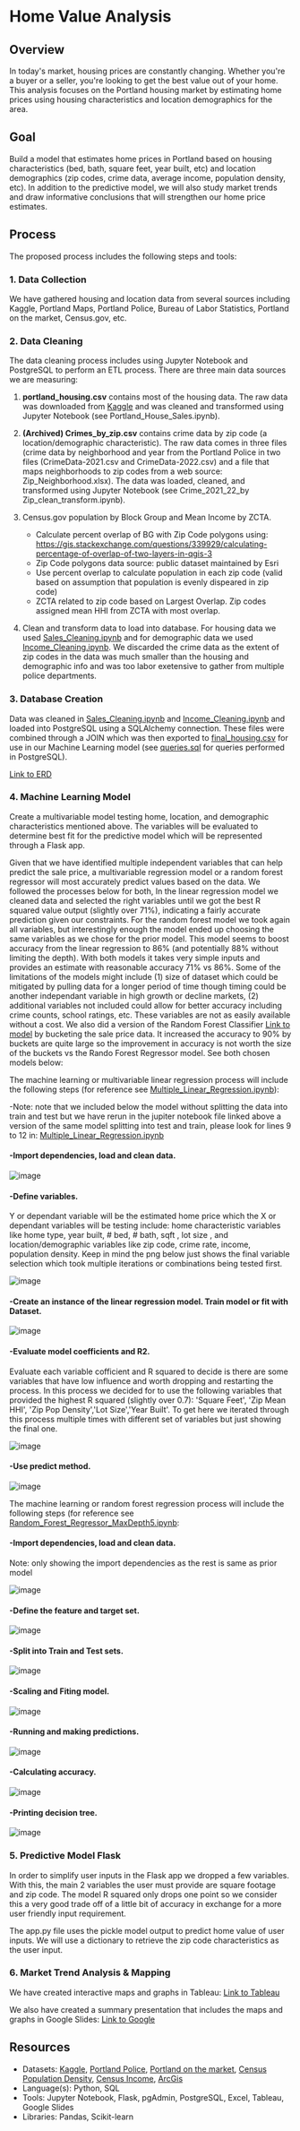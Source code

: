 # Home Value Analysis 

## Overview
In today's market, housing prices are constantly changing. Whether you're a buyer or a seller, you're looking to get the best value out of your home. This analysis focuses on the Portland housing market by estimating home prices using housing characteristics and location demographics for the area.

## Goal
Build a model that estimates home prices in Portland based on housing characteristics (bed, bath, square feet, year built, etc) and location demographics (zip codes, crime data, average income, population density, etc). In addition to the predictive model, we will also study market trends and draw informative conclusions that will strengthen our home price estimates.

## Process
The proposed process includes the following steps and tools:

### 1. Data Collection
We have gathered housing and location data from several sources including Kaggle, Portland Maps, Portland Police, Bureau of Labor Statistics, Portland on the market, Census.gov, etc.

### 2. Data Cleaning
The data cleaning process includes using Jupyter Notebook and PostgreSQL to perform an ETL process. There are three main data sources we are measuring:

1. **portland_housing.csv** contains most of the housing data. The raw data was downloaded from [Kaggle](https://www.kaggle.com/datasets/threnjen/portland-housing-prices-sales-jul-2020-jul-2021?select=portland_housing.csv) and was cleaned and transformed using Jupyter Notebook (see Portland_House_Sales.ipynb). 

2. **(Archived) Crimes_by_zip.csv** contains crime data by zip code (a location/demographic characteristic). The raw data comes in three files (crime data by neighborhood and year from the Portland Police in two files (CrimeData-2021.csv and CrimeData-2022.csv) and a file that maps neighborhoods to zip codes from a web source: Zip_Neighborhood.xlsx). The data was loaded, cleaned, and transformed using Jupyter Notebook (see Crime_2021_22_by Zip_clean_transform.ipynb). 

3. Census.gov population by Block Group and Mean Income by ZCTA.
    * Calculate percent overlap of BG with Zip Code polygons using:
    https://gis.stackexchange.com/questions/339929/calculating-percentage-of-overlap-of-two-layers-in-qgis-3
    * Zip Code polygons data source: public dataset maintained by Esri
    * Use percent overlap to calculate population in each zip code (valid based on assumption that population is evenly dispeared in zip code)
    * ZCTA related to zip code based on Largest Overlap. Zip codes assigned mean HHI from ZCTA with most overlap.

4. Clean and transform data to load into database. For housing data we used [Sales_Cleaning.ipynb](https://github.com/klcollins503/Data_Bootcamp_Final_Project/blob/main/Sales_Cleaning.ipynb) and for demographic data we used [Income_Cleaning.ipynb](https://github.com/klcollins503/Data_Bootcamp_Final_Project/blob/main/Income_Cleaning.ipynb). We discarded the crime data as the extent of zip codes in the data was much smaller than the housing and demographic info and was too labor exetensive to gather from multiple police departments.

### 3. Database Creation  
Data was cleaned in [Sales_Cleaning.ipynb](https://github.com/klcollins503/Data_Bootcamp_Final_Project/blob/main/Sales_Cleaning.ipynb) and [Income_Cleaning.ipynb](https://github.com/klcollins503/Data_Bootcamp_Final_Project/blob/main/Income_Cleaning.ipynb) and loaded into PostgreSQL using a SQLAlchemy connection. These files were combined through a JOIN which was then exported to [final_housing.csv](https://github.com/klcollins503/Data_Bootcamp_Final_Project/blob/main/Resources/final_housing.csv) for use in our Machine Learning model (see [queries.sql](https://github.com/klcollins503/Data_Bootcamp_Final_Project/blob/main/Queries/queries.sql) for queries performed in PostgreSQL).

[Link to ERD](https://github.com/klcollins503/Data_Bootcamp_Final_Project/blob/main/Resources/EntityRelationshipDiagram.png)

### 4. Machine Learning Model
Create a multivariable model testing home, location, and demographic characteristics mentioned above. The variables will be evaluated to determine best fit for the predictive model which will be represented through a Flask app.

Given that we have identified multiple independent variables that can help predict the sale price, a multivariable regression model or a random forest regressor will most accurately predict values based on the data. We followed the processes below for both, In the linear regression model we cleaned data and selected the right variables until we got the best R squared value output (slightly over 71%), indicating a fairly accurate prediction given our constraints. For the random forest model we took again all variables, but interestingly enough the model ended up choosing the same variables as we chose for the prior model. This model seems to boost accuracy from the linear regression to 86% (and potentially 88% without limiting the depth). With both models it takes very simple inputs and provides an estimate with reasonable accuracy 71% vs 86%. Some of the limitations of the models might include (1) size of dataset which could be mitigated by pulling data for a longer period of time though timing could be another independant variable in high growth or decline markets, (2) additional variables not included could allow for better accuracy including crime counts, school ratings, etc. These variables are not as easily available without a cost. We also did a version of the Random Forest Classifier [Link to model](https://github.com/klcollins503/Data_Bootcamp_Final_Project/blob/main/Random_Forest_Classifier.ipynb) by bucketing the sale price data. It increased the accuracy to 90% by buckets are quite large so the improvement in accuracy is not worth the size of the buckets vs the Rando Forest Regressor model. See both chosen models below:

The machine learning or multivariable linear regression process will include the following steps (for reference see [Multiple_Linear_Regression.ipynb](https://github.com/klcollins503/Data_Bootcamp_Final_Project/blob/main/Multiple_Linear_Regression.ipynb)):

-Note: note that we included below the model without splitting the data into train and test but we have rerun in the jupiter notebook file linked above a version of the same model splitting into test and train, please look for lines 9 to 12 in: [Multiple_Linear_Regression.ipynb](https://github.com/klcollins503/Data_Bootcamp_Final_Project/blob/main/Multiple_Linear_Regression.ipynb)

#### -Import dependencies, load and clean data.

![image](https://user-images.githubusercontent.com/96096924/169199304-36107437-9051-490c-a5e4-cff6c909f17d.png)


#### -Define variables.
Y or dependant variable will be the estimated home price which the X or dependant variables will be testing include: home characteristic variables like home type, year built, # bed, # bath, sqft , lot size , and location/demographic variables like zip code, crime rate, income, population density. Keep in mind the png below just shows the final variable selection which took multiple iterations or combinations being tested first.

![image](https://user-images.githubusercontent.com/96096924/169199373-169ba359-d65e-4545-ae4c-422875bfa77b.png)

#### -Create an instance of the linear regression model. Train model or fit with Dataset.

![image](https://user-images.githubusercontent.com/96096924/169199488-da33daf8-138e-45ba-9b98-232624574c3e.png)

#### -Evaluate model coefficients and R2.
Evaluate each variable cofficient and R squared to decide is there are some variables that have low influence and worth dropping and restarting the process. In this process we decided for to use the following variables that provided the highest R squared (slightly over 0.7): 'Square Feet', 'Zip Mean HHI', 'Zip Pop Density','Lot Size','Year Built'. To get here we iterated through this process multiple times with different set of variables but just showing the final one.

![image](https://user-images.githubusercontent.com/96096924/169199597-d4a8719f-3301-415e-b9f5-bbb55d0d1850.png)


#### -Use predict method.

![image](https://user-images.githubusercontent.com/96096924/169199790-12ded49d-38fd-4c88-9fcf-28bb979897ad.png)

The machine learning or random forest regression process will include the following steps (for reference see [Random_Forest_Regressor_MaxDepth5.ipynb](https://github.com/klcollins503/Data_Bootcamp_Final_Project/blob/main/Random_Forest_Regressor_MaxDepth5.ipynb):

#### -Import dependencies, load and clean data. 
Note: only showing the import dependencies as the rest is same as prior model

![image](https://user-images.githubusercontent.com/96096924/169628745-81afcd75-8e6a-49c7-aee7-70bb1479d5c9.png)

#### -Define the feature and target set.

![image](https://user-images.githubusercontent.com/96096924/169628810-175e67fb-5754-4975-bd30-0fde7c8cea81.png)

#### -Split into Train and Test sets.

![image](https://user-images.githubusercontent.com/96096924/169628847-ca4f1762-0504-428b-a2a2-be5dd5fd4fab.png)

#### -Scaling and Fiting model.

![image](https://user-images.githubusercontent.com/96096924/169628893-d43be3f5-ca20-4082-b46a-fd00401a940d.png)

#### -Running and making predictions.

![image](https://user-images.githubusercontent.com/96096924/169628939-58e0b79a-2a59-4dce-8ff6-181f9005d9f9.png)

#### -Calculating accuracy.

![image](https://user-images.githubusercontent.com/96096924/169628970-b56a0e00-e4d7-40f7-8fb7-3273bdbe8709.png)

#### -Printing decision tree.

![image](https://user-images.githubusercontent.com/96096924/169629001-06d556f2-009b-4205-9139-8f5fc26e95cb.png)

### 5. Predictive Model Flask 

In order to simplify user inputs in the Flask app we dropped a few variables. With this, the main 2 variables the user must provide are square footage and zip code. The model R squared only drops one point so we consider this a very good trade off of a little bit of accuracy in exchange for a more user friendly input requirement.

The app.py file uses the pickle model output to predict home value of user inputs. We will use a dictionary to retrieve the zip code characteristics as the user input.

### 6. Market Trend Analysis & Mapping

We have created interactive maps and graphs in Tableau: [Link to Tableau](https://public.tableau.com/views/FinalProject_16528921784890/Map1?:language=en-US&publish=yes&:display_count=n&:origin=viz_share_link)

We also have created a summary presentation that includes the maps and graphs in Google Slides: [Link to Google](https://docs.google.com/presentation/d/e/2PACX-1vROMHIh3D-UCJORpKo2s_XneHiCjf_OwLdKasuqfTai19b0_DwvtW7NHxBnI65dGvVG4HDaQPs5sPa-/pub?start=true&loop=true&delayms=3000&slide=id.g12c77fac72e_0_1)

## Resources
- Datasets: [Kaggle](https://www.kaggle.com/datasets/threnjen/portland-housing-prices-sales-jul-2020-jul-2021?select=portland_housing.csv), [Portland Police](https://www.portlandoregon.gov/police/71978), [Portland on the market](https://www.portlandonthemarket.com/), [Census Population Density](https://data.census.gov/cedsci/table?q=B01003&g=0400000US41%241500000&tid=ACSDT5Y2020.B01003), [Census Income](https://data.census.gov/cedsci/table?q=income&g=0400000US41%241500000&tid=ACSDT5Y2020.B19001), [ArcGis](https://www.arcgis.com/home/item.html?id=8d2012a2016e484dafaac0451f9aea24)
- Language(s): Python, SQL
- Tools: Jupyter Notebook, Flask, pgAdmin, PostgreSQL, Excel, Tableau, Google Slides
- Libraries: Pandas, Scikit-learn

